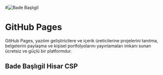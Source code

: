 #![Bade Başlıgil](assets/profil.png)

# GitHub Pages

GitHub Pages, yazılım geliştiricilere ve içerik üreticilerine projelerini tanıtma, belgelerini paylaşma ve kişisel portfolyolarını yayınlamaları imkanı sunan ücretsiz ve güçlü bir platformdur.

## Bade Başlıgil Hisar CSP
